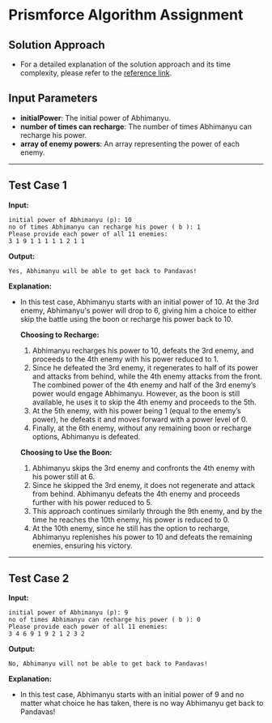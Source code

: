 # Prismforce Algorithm Assignment

## Solution Approach

-   For a detailed explanation of the solution approach and its time complexity, please refer to the [reference link](https://github.com/Soham56/Prismforce-algorithm-assignment/blob/main/Solution%20Approach.pdf).

## Input Parameters

-   **initialPower**: The initial power of Abhimanyu.
-   **number of times can recharge**: The number of times Abhimanyu can recharge his power.
-   **array of enemy powers**: An array representing the power of each enemy.

---

## Test Case 1

**Input:**

```plaintext
initial power of Abhimanyu (p): 10
no of times Abhimanyu can recharge his power ( b ): 1
Please provide each power of all 11 enemies:
3 1 9 1 1 1 1 1 2 1 1
```

**Output:**

```plaintext
Yes, Abhimanyu will be able to get back to Pandavas!
```

**Explanation:**

-   In this test case, Abhimanyu starts with an initial power of 10. At the 3rd enemy, Abhimanyu's power will drop to 6, giving him a choice to either skip the battle using the boon or recharge his power back to 10.

    **Choosing to Recharge:**

    1. Abhimanyu recharges his power to 10, defeats the 3rd enemy, and proceeds to the 4th enemy with his power reduced to 1.
    2. Since he defeated the 3rd enemy, it regenerates to half of its power and attacks from behind, while the 4th enemy attacks from the front. The combined power of the 4th enemy and half of the 3rd enemy’s power would engage Abhimanyu. However, as the boon is still available, he uses it to skip the 4th enemy and proceeds to the 5th.
    3. At the 5th enemy, with his power being 1 (equal to the enemy’s power), he defeats it and moves forward with a power level of 0.
    4. Finally, at the 6th enemy, without any remaining boon or recharge options, Abhimanyu is defeated.

    **Choosing to Use the Boon:**

    1. Abhimanyu skips the 3rd enemy and confronts the 4th enemy with his power still at 6.
    2. Since he skipped the 3rd enemy, it does not regenerate and attack from behind. Abhimanyu defeats the 4th enemy and proceeds further with his power reduced to 5.
    3. This approach continues similarly through the 9th enemy, and by the time he reaches the 10th enemy, his power is reduced to 0.
    4. At the 10th enemy, since he still has the option to recharge, Abhimanyu replenishes his power to 10 and defeats the remaining enemies, ensuring his victory.

---

## Test Case 2

**Input:**

```plaintext
initial power of Abhimanyu (p): 9
no of times Abhimanyu can recharge his power ( b ): 0
Please provide each power of all 11 enemies:
3 4 6 9 1 9 2 1 2 3 2
```

**Output:**

```plaintext
No, Abhimanyu will not be able to get back to Pandavas!
```

**Explanation:**

-   In this test case, Abhimanyu starts with an initial power of 9 and no matter what choice he has taken, there is no way Abhimanyu get back to Pandavas!
